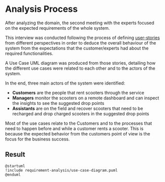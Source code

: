 # Analysis Process

After analyzing the domain, the second meeting with the experts focused on the expected requirements of the whole system.

This interview was conducted following the process of defining [user-stories](user-stories.md) from different perspectives in order to deduce the overall behaviour of the system from the expectations that the customer/experts had about the required functionalities. 

A Use Case UML diagram was produced from those stories, detailing how the different use cases were related to each other and to the actors of the system.

In the end, three main actors of the system were identified:

- **Customers** are the people that rent scooters through the service
- **Managers** monitor the scooters on a remote dashboard and can inspect the insights to see the suggested drop points
- **Assistants** are on the field and recover scooters that need to be recharged and drop charged scooters in the suggested drop points

Most of the use cases relate to the Customers and to the processes that need to happen before and while a customer rents a scooter. This is because the expected behavior from the customers point of view is the focus for the business success.

## Result
```plantuml
@startuml
!include requirement-analysis/use-case-diagram.puml
@enduml
```
